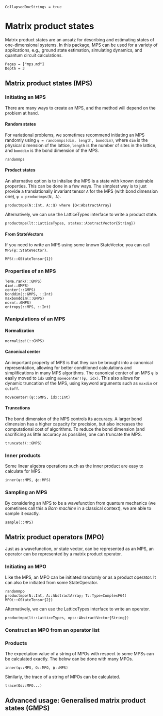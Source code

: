 ```@meta 
CollapsedDocStrings = true
```
# Matrix product states

Matrix product states are an ansatz for describing and estimating states of one-dimensional systems.
In this package, MPS can be used for a variety of applications, e.g., ground state estimation, simulating dynamics, and quantum circuit calculations. 

```@contents
Pages = ["mps.md"]
Depth = 3
```

## Matrix product states (MPS)
### Initiating an MPS
There are many ways to create an MPS, and the method will depend on the problem at hand.

#### Random states
For variational problems, we sometimes recommend initiating an MPS randomly using `ψ = randommps(dim, length, bonddim)`, where `dim` is the physical dimension of the lattice, `length` is the number of sites in the lattice, and `bonddim` is the bond dimension of the MPS.

```@docs
randommps
```

#### Product states
An alternative option is to initalise the MPS is a state with known desirable properties. 
This can be done in a few ways.
The simplest way is to just provide a translationally invariant tensor `A` for the MPS (with bond dimension one), `ψ = productmps(N, A)`.

```@docs
productmps(N::Int, A::Q) where {Q<:AbstractArray}
```

Alternatively, we can use the LatticeTypes interface to write a product state.
```@docs
productmps(lt::LatticeTypes, states::AbstractVector{String})
```

#### From StateVectors
If you need to write an MPS using some known StateVector, you can call `MPS(ψ::StateVector)`.
```@docs
MPS(::GStateTensor{1})
```

### Properties of an MPS
```@docs
TeNe.rank(::GMPS)
dim(::GMPS)
center(::GMPS)
bonddim(::GMPS, ::Int)
maxbonddim(::GMPS)
norm(::GMPS)
entropy(::MPS, ::Int)
```

### Manipulations of an MPS

#### Normalization
```@docs
normalize!(::GMPS)
```

#### Canonical center
An important property of MPS is that they can be brought into a canonical representation, allowing for better conditioned calculations and simplifications in many MPS algorithms.
The canonical center of an MPS `ψ` is easily moved to `idx` using `movecenter!(ψ, idx)`.
This also allows for dynamic truncation of the MPS, using keyword arguments such as `maxdim` or `cutoff`.
```@docs
movecenter!(ψ::GMPS, idx::Int)
```

#### Truncations
The bond dimension of the MPS controls its accuracy. A larger bond dimension has a higher capacity for precision, but also increases the computational cost of algorithms.
To reduce the bond dimension (and sacrificing as little accuracy as possible), one can truncate the MPS.

```@docs
truncate!(::GMPS)
```

### Inner products
Some linear algebra operations such as the inner product are easy to calculate for MPS.
```@docs
inner(ψ::MPS, ϕ::MPS)
```

### Sampling an MPS
By considering an MPS to be a wavefunction from quantum mechanics (we sometimes call this a *Born machine* in a classical context), we are able to sample it exactly.
```@docs
sample(::MPS)
``` 

## Matrix product operators (MPO)
Just as a wavefunction, or state vector, can be represented as an MPS, an operator can be represented by a matrix product operator.

### Initiating an MPO 
Like the MPS, an MPO can be initiated randomly or as a product operator.
It can also be initiated from some StateOperator.
```@docs
randommpo
productmpo(N::Int, A::AbstractArray; T::Type=ComplexF64)
MPO(::GStateTensor{2})
```

Alternatively, we can use the LatticeTypes interface to write an operator.
```@docs
productmpo(lt::LatticeTypes, ops::AbstractVector{String})
```

### Construct an MPO from an operator list

### Products
The expectation value of a string of MPOs with respect to some MPSs can be calculated exactly. The below can be done with many MPOs.
```@docs
inner(ψ::MPS, O::MPO, ϕ::MPS)
```

Similarly, the trace of a string of MPOs can be calculated.
```@docs
trace(Os::MPO...)
```
## Advanced usage: Generalised matrix product states (GMPS)